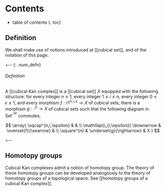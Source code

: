 # Contents
* table of contents
{: toc}

## Definition

We shall make use of notions introduced at [[cubical set]], and of the notation of this page.

+-- {: .num_defn}
###### Definition

A [[cubical Kan complex]] is a [[cubical set]] $X$ equipped with the following structure: for every integer $n \geq 1$, every integer $1 \leq i \leq n$, every integer $0 \leq \epsilon \leq 1$, and every morphism $f : \sqcap^{n,i,\epsilon} \rightarrow X$ of cubical sets, there is a morphism $g : \square^{n} \rightarrow X$ of cubical sets such that the following diagram in $\mathsf{Set}^{\square^{op}}$ commutes. 

$$
   \array{
      \sqcap^{n,i,\epsilon}                         &                                            & \\
      \mathllap{i_{i,\epsilon}} \downarrow  & \overset{f}{\searrow}    & \\
      \square^{n}                        & \underset{g}{\rightarrow} & X
   }
$$

=--

## Homotopy groups

Cubical Kan complexes admit a notion of homotopy group. The theory of these homotopy groups can be developed analogously to the theory of homotopy groups of a topological space. See [[homotopy groups of a cubical Kan complex]]. 